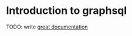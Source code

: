 # Introduction to graphsql

TODO: write [great documentation](http://jacobian.org/writing/what-to-write/)
